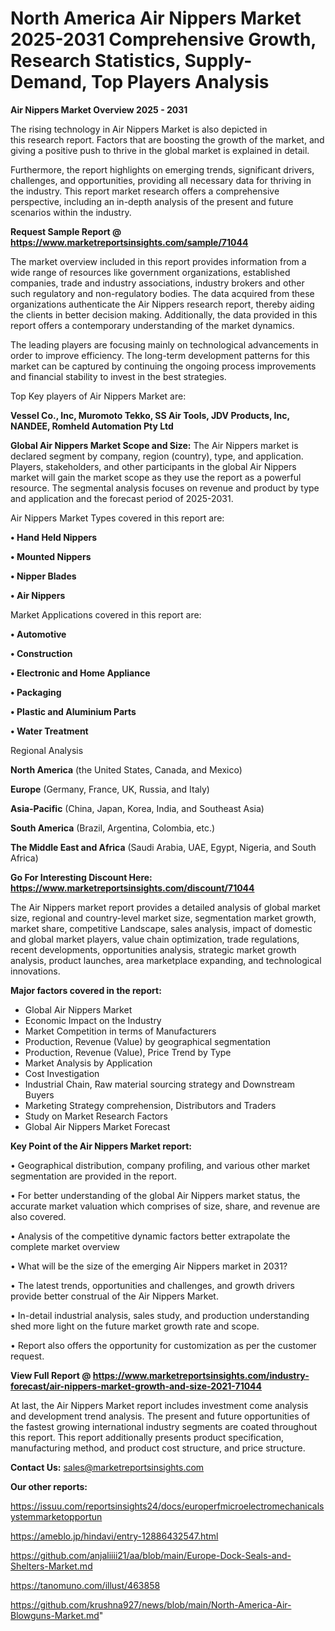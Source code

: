 # North America Air Nippers Market 2025-2031 Comprehensive Growth, Research Statistics, Supply-Demand,  Top Players Analysis

<Strong> Air Nippers Market Overview 2025 - 2031</strong>

The rising technology in Air Nippers Market is also depicted in this research report. Factors that are boosting the growth of the market, and giving a positive push to thrive in the global market is explained in detail.

Furthermore, the report highlights on emerging trends, significant drivers, challenges, and opportunities, providing all necessary data for thriving in the industry. This report market research offers a comprehensive perspective, including an in-depth analysis of the present and future scenarios within the industry.

<strong>Request Sample Report @ <a href=https://www.marketreportsinsights.com/sample/71044>https://www.marketreportsinsights.com/sample/71044</a></strong>

The market overview included in this report provides information from a wide range of resources like government organizations, established companies, trade and industry associations, industry brokers and other such regulatory and non-regulatory bodies. The data acquired from these organizations authenticate the Air Nippers research report, thereby aiding the clients in better decision making. Additionally, the data provided in this report offers a contemporary understanding of the market dynamics.

The leading players are focusing mainly on technological advancements in order to improve efficiency. The long-term development patterns for this market can be captured by continuing the ongoing process improvements and financial stability to invest in the best strategies.

Top Key players of Air Nippers Market are:

<strong>Vessel Co., Inc, Muromoto Tekko, SS Air Tools, JDV Products, Inc, NANDEE, Romheld Automation Pty Ltd</strong>

<strong><b>Global Air Nippers Market Scope and Size:</b></strong>
The Air Nippers market is declared segment by company, region (country), type, and application. Players, stakeholders, and other participants in the global Air Nippers market will gain the market scope as they use the report as a powerful resource. The segmental analysis focuses on revenue and product by type and application and the forecast period of 2025-2031.

Air Nippers Market Types covered in this report are:

<strong>• Hand Held Nippers

• Mounted Nippers

• Nipper Blades

• Air Nippers</strong>

Market Applications covered in this report are:

<strong>• Automotive

• Construction

• Electronic and Home Appliance

• Packaging

• Plastic and Aluminium Parts

• Water Treatment</strong> 

Regional Analysis

<strong>North America</strong> (the United States, Canada, and Mexico)

<strong>Europe</strong> (Germany, France, UK, Russia, and Italy)

<strong>Asia-Pacific</strong> (China, Japan, Korea, India, and Southeast Asia)

<strong>South America</strong> (Brazil, Argentina, Colombia, etc.)

<strong>The Middle East and Africa</strong> (Saudi Arabia, UAE, Egypt, Nigeria, and South Africa)

<strong>Go For Interesting Discount Here: <a href=https://www.marketreportsinsights.com/discount/71044>https://www.marketreportsinsights.com/discount/71044</a></strong>

The Air Nippers market report provides a detailed analysis of global market size, regional and country-level market size, segmentation market growth, market share, competitive Landscape, sales analysis, impact of domestic and global market players, value chain optimization, trade regulations, recent developments, opportunities analysis, strategic market growth analysis, product launches, area marketplace expanding, and technological innovations.

<strong><b>Major factors covered in the report:</b></strong>
<ul>
  <li>Global Air Nippers Market </li>
  <li>Economic Impact on the Industry</li>
  <li>Market Competition in terms of Manufacturers</li>
  <li>Production, Revenue (Value) by geographical segmentation</li>
  <li>Production, Revenue (Value), Price Trend by Type</li>
  <li>Market Analysis by Application</li>
  <li>Cost Investigation</li>
  <li>Industrial Chain, Raw material sourcing strategy and Downstream Buyers</li>
  <li>Marketing Strategy comprehension, Distributors and Traders</li>
  <li>Study on Market Research Factors</li>
  <li>Global Air Nippers Market Forecast</li>
</ul>

<strong><b>Key Point of the Air Nippers Market report:</b></strong>

• Geographical distribution, company profiling, and various other market segmentation are provided in the report.

• For better understanding of the global Air Nippers market status, the accurate market valuation which comprises of size, share, and revenue are also covered.

• Analysis of the competitive dynamic factors better extrapolate the complete market overview

• What will be the size of the emerging Air Nippers market in 2031?

• The latest trends, opportunities and challenges, and growth drivers provide better construal of the Air Nippers Market.

• In-detail industrial analysis, sales study, and production understanding shed more light on the future market growth rate and scope.

• Report also offers the opportunity for customization as per the customer request.

<strong><b>View Full Report @ <a href=https://www.marketreportsinsights.com/industry-forecast/air-nippers-market-growth-and-size-2021-71044>https://www.marketreportsinsights.com/industry-forecast/air-nippers-market-growth-and-size-2021-71044</a></b></strong>


At last, the Air Nippers Market report includes investment come analysis and development trend analysis. The present and future opportunities of the fastest growing international industry segments are coated throughout this report. This report additionally presents product specification, manufacturing method, and product cost structure, and price structure.

<strong>Contact Us:</strong>
sales@marketreportsinsights.com

<strong>Our other reports:</strong>

<a href=https://issuu.com/reportsinsights24/docs/europerfmicroelectromechanicalsystemmarketopportun>https://issuu.com/reportsinsights24/docs/europerfmicroelectromechanicalsystemmarketopportun</a>

<a href=https://ameblo.jp/hindavi/entry-12886432547.html>https://ameblo.jp/hindavi/entry-12886432547.html</a>

<a href=https://github.com/anjaliiii21/aa/blob/main/Europe-Dock-Seals-and-Shelters-Market.md>https://github.com/anjaliiii21/aa/blob/main/Europe-Dock-Seals-and-Shelters-Market.md</a>

<a href=https://tanomuno.com/illust/463858>https://tanomuno.com/illust/463858</a>

<a href=https://github.com/krushna927/news/blob/main/North-America-Air-Blowguns-Market.md>https://github.com/krushna927/news/blob/main/North-America-Air-Blowguns-Market.md</a>"
